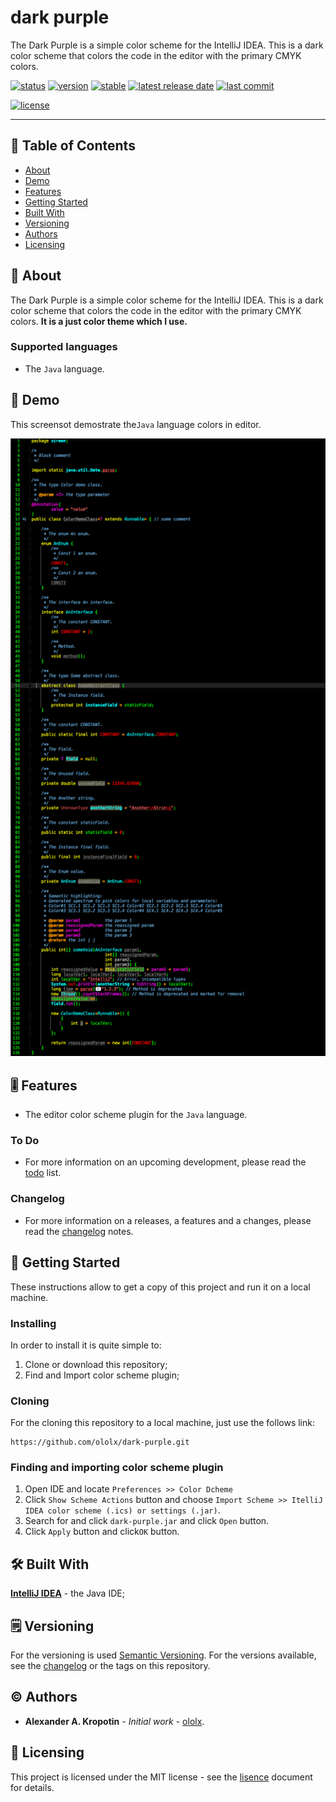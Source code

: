 # dark purple

The Dark Purple is a simple color scheme for the IntelliJ IDEA. This is a dark color scheme that colors the code in the editor with the primary CMYK colors.

[![status](https://img.shields.io/badge/status-frozen-inactive?style=flat-square)](BADGES_GUIDE.md#status) [![version](https://img.shields.io/badge/version-1.0.0-informational?style=flat-square)](BADGES_GUIDE.md#version) [![stable](https://img.shields.io/badge/stable-yes-important?style=flat-square)](BADGES_GUIDE.md#stable) [![latest release date](https://img.shields.io/badge/latest_release_date-November_03,_2020-informational?style=flat-square)](BADGES_GUIDE.md#release-date) [![last commit](https://img.shields.io/badge/last_commit-November_03,_2020-informational?style=flat-square)](BADGES_GUIDE.md#commit-date)

[![license](https://img.shields.io/badge/license-MIT-informational?style=flat-square)](LICENSE)

---

## 📇 Table of Contents

- [About](#about)
- [Demo](#demo)
- [Features](#feature)
- [Getting Started](#getting-started)
- [Built With](#built-with)
- [Versioning](#versioning)
- [Authors](#authors)
- [Licensing](#licensing)

##  📖 About

The Dark Purple is a simple color scheme for the IntelliJ IDEA. This is a dark color scheme that colors the code in the editor with the primary CMYK colors. **It is a just color theme which I use.**

### Supported languages

- The `Java` language.

## 📸 Demo

This screensot demostrate the`Java` language colors in editor.

<img src="https://github.com/ololx/dark-purple/blob/assets/dart-purple-demo-1.png?raw=true"/>

## 🎚 Features

- The editor color scheme plugin for the `Java` language.

### To Do

- For more information on an upcoming development, please read the [todo](TODO.md) list.

### Changelog

- For more information on a releases, a features and a changes, please read the [changelog](CHANGELOG.md) notes.

## 🚦 Getting Started

These instructions allow to get a copy of this project and run it on a local machine.

### Installing

In order to install it is quite simple to:
1. Clone or download this repository;
2. Find and Import color scheme plugin;

### Cloning

For the cloning this repository to a local machine, just use the follows link:

```http
https://github.com/ololx/dark-purple.git
```

### Finding and importing color scheme plugin

1. Open IDE and locate `Preferences >> Color Dcheme` 
2. Click `Show Scheme Actions` button and choose `Import Scheme >> ItelliJ IDEA color scheme (.ics) or settings (.jar)`.
3. Search for and click `dark-purple.jar` and click `Open` button.
4. Click `Apply` button and click`OK` button.

## 🛠 Built With

**[IntelliJ IDEA](https://www.jetbrains.com/ru-ru/idea/)** -  the Java IDE;

## 🗒 Versioning

For the versioning is used [Semantic Versioning](http://semver.org/). For the versions available, see the [changelog](CHANGELOG.md) or the tags on this repository.

## ©️ Authors

* **Alexander A. Kropotin** - *Initial work* - [ololx](https://github.com/ololx).

## 🔏 Licensing

This project is licensed under the MIT license - see the [lisence](LICENSE) document for details.
